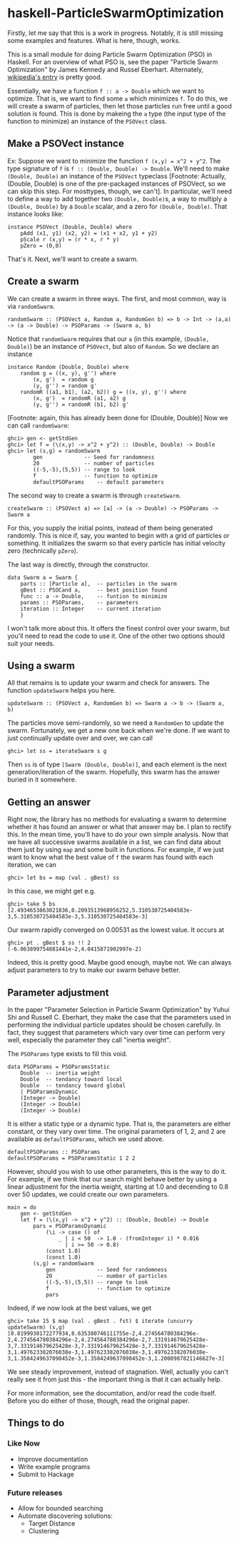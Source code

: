 haskell-ParticleSwarmOptimization
=================================

Firstly, let me say that this is a work in progress. Notably, it is
still missing some examples and features. What is here, though, works.

This is a small module for doing Particle Swarm Optimization (PSO) in
Haskell. For an overview of what PSO is, see the paper "Particle Swarm
Optimization" by James Kennedy and Russel Eberhart. Alternately,
[wikipedia's
entry](http://en.wikipedia.org/wiki/Particle_swarm_optimization) is
pretty good.

Essentially, we have a function `f :: a -> Double` which we want to
optimize. That is, we want to find some `a` which minimizes `f`. To do
this, we will create a swarm of particles, then let those particles run
free until a good solution is found. This is done by makeing the `a`
type (the input type of the function to minimize) an instance of the
`PSOVect` class.

## Make a PSOVect instance

Ex: Suppose we want to minimize the function `f (x,y) = x^2 + y^2`. The
type signature of `f` is `f :: (Double, Double) -> Double`. We'll need
to make `(Double, Double)` an instance of the `PSOVect` typeclass
[Footnote: Actually, (Double, Double) is one of the pre-packaged
instances of PSOVect, so we can skip this step. For mosttypes, though,
we can't]. In particular, we'll need to define a way to add together two
`(Double, Double)`s, a way to multiply a `(Double, Double)` by a
`Double` scalar, and a zero for `(Double, Double)`. That instance looks
like:

    instance PSOVect (Double, Double) where
        pAdd (x1, y1) (x2, y2) = (x1 + x2, y1 + y2)
        pScale r (x,y) = (r * x, r * y)
        pZero = (0,0)

That's it. Next, we'll want to create a swarm.

## Create a swarm

We can create a swarm in three ways. The first, and most
common, way is via `randomSwarm`.

    randomSwarm :: (PSOVect a, Random a, RandomGen b) => b -> Int -> (a,a) -> (a -> Double) -> PSOParams -> (Swarm a, b)

Notice that `randomSwarm` requires that our `a` (in this example,
`(Double, Double)`) be an instance of `PSOVect`, but also of `Random`.
So we declare an instance

    instance Random (Double, Double) where
        random g = ((x, y), g'') where
            (x, g')  = random g
            (y, g'') = random g'
        randomR ((a1, b1), (a2, b2)) g = ((x, y), g'') where
            (x, g')  = randomR (a1, a2) g
            (y, g'') = randomR (b1, b2) g'

[Footnote: again, this has already been done for (Double, Double)] Now we can call `randomSwarm`:

    ghci> gen <- getStdGen
    ghci> let f = (\(x,y) -> x^2 + y^2) :: (Double, Double) -> Double
    ghci> let (s,g) = randomSwarm
            gen             -- Seed for randomness
            20              -- number of particles
            ((-5,-5),(5,5)) -- range to look
            f               -- function to optimize
            defaultPSOParams    -- default parameters

The second way to create a swarm is through `createSwarm`.

    createSwarm :: (PSOVect a) => [a] -> (a -> Double) -> PSOParams -> Swarm a

For this, you supply the initial points, instead of them being generated
randomly. This is nice if, say, you wanted to begin with a grid of
particles or something. It initializes the swarm so that every particle
has initial velocity zero (technically `pZero`).

The last way is directly, through the constructor.

    data Swarm a = Swarm {
        parts :: [Particle a],  -- particles in the swarm
        gBest :: PSOCand a,     -- best position found
        func :: a -> Double,    -- funtion to minimize
        params :: PSOParams,    -- parameters
        iteration :: Integer    -- current iteration
        }

I won't talk more about this. It offers the finest control over your
swarm, but you'll need to read the code to use it. One of the other two
options should suit your needs.

## Using a swarm

All that remains is to update your swarm and check for answers. The
function `updateSwarm` helps you here.

    updateSwarm :: (PSOVect a, RandomGen b) => Swarm a -> b -> (Swarm a, b)

The particles move semi-randomly, so we need a `RandomGen` to update the
swarm. Fortunately, we get a new one back when we're done. If we want to
just continually update over and over, we can call

    ghci> let ss = iterateSwarm s g

Then `ss` is of type `[Swarm (Double, Double)]`, and each element is the
next generation/iteration of the swarm. Hopefully, this swarm has the
answer buried in it somewhere.

## Getting an answer

Right now, the library has no methods for evaluating a swarm to
determine whether it has found an answer or what that answer may be. I
plan to rectify this. In the mean time, you'll have to do your own
simple analysis. Now that we have all successive swarms available in a
list, we can find data about them just by using `map` and some built in
functions. For example, if we just want to know what the best value of
`f` the swarm has found with each iteration, we can 

    ghci> let bs = map (val . gBest) ss

In this case, we might get e.g.

    ghci> take 5 bs
    [2.4934653863021836,0.2093513968956252,5.310530725404583e-3,5.310530725404583e-3,5.310530725404583e-3]

Our swarm rapidly converged on 0.00531 as the lowest value. It occurs at

    ghci> pt . gBest $ ss !! 2
    (-6.063899754881441e-2,4.0415871902997e-2)

Indeed, this is pretty good. Maybe good enough, maybe not. We can always
adjust parameters to try to make our swarm behave better.

## Parameter adjustment

In the paper "Parameter Selection in Particle Swarm Optimization" by
Yuhui Shi and Russell C. Eberhart, they make the case that the
parameters used in performing the individual particle updates should be
chosen carefully. In fact, they suggest that parameters which vary over
time can perform very well, especially the parameter they call "inertia
weight".

The `PSOParams` type exists to fill this void.

    data PSOParams = PSOParamsStatic
        Double  -- inertia weight
        Double  -- tendancy toward local
        Double  -- tendancy toward global
        | PSOParamsDynamic 
        (Integer -> Double)
        (Integer -> Double)
        (Integer -> Double)

It is either a static type or a dynamic type. That is, the parameters
are either constant, or they vary over time. The original parameters of
1, 2, and 2 are available as `defaultPSOParams`, which we used above.

    defaultPSOParams :: PSOParams
    defaultPSOParams = PSOParamsStatic 1 2 2

However, should you wish to use other parameters, this is the way to do
it. For example, if we think that our search might behave better by
using a linear adjustment for the inertia weight, starting at 1.0 and
decending to 0.8 over 50 updates, we could create our own parameters.

    
    main = do
        gen <- getStdGen
        let f = (\(x,y) -> x^2 + y^2) :: (Double, Double) -> Double
            pars = PSOParamsDynamic
                (\i -> case () of
                    _ | i < 50  -> 1.0 - (fromInteger i) * 0.016
                      | i >= 50 -> 0.8)
                (const 1.0)
                (const 1.0)
            (s,g) = randomSwarm
                gen             -- Seed for randomness
                20              -- number of particles
                ((-5,-5),(5,5)) -- range to look
                f               -- function to optimize
                pars

Indeed, if we now look at the best values, we get

    ghci> take 15 $ map (val . gBest . fst) $ iterate (uncurry updateSwarm) (s,g)
    [0.8199930172277934,8.635380746111755e-2,4.274564780384296e-2,4.274564780384296e-2,4.274564780384296e-2,7.331914679625428e-3,7.331914679625428e-3,7.331914679625428e-3,7.331914679625428e-3,1.497623382076038e-3,1.497623382076038e-3,1.497623382076038e-3,1.3584249637098452e-3,1.3584249637098452e-3,1.2008987821146627e-3]

We see steady improvement, instead of stagnation. Well, actually you
can't really see it from just this - the important thing is that it can
actually help.

For more information, see the documtation, and/or read the code itself.
Before you do either of those, though, read the original paper.

## Things to do

### Like Now

* Improve documentation
* Write example programs
* Submit to Hackage

### Future releases

* Allow for bounded searching 
* Automate discovering solutions:
    * Target Distance
    * Clustering
